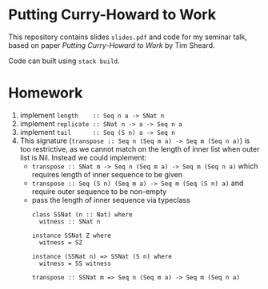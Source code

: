 # Putting Curry-Howard to Work

This repository contains slides `slides.pdf` and code for my seminar talk,
based on paper *Putting Curry-Howard to Work* by Tim Sheard.

Code can built using `stack build`.

# Homework
1. implement `length    :: Seq n a -> SNat n`
2. implement `replicate :: SNat n -> a -> Seq n a`
3. implement `tail      :: Seq (S n) a -> Seq n`
4. 
   This signature (`transpose :: Seq n (Seq m a) -> Seq m (Seq n a)`) is too restrictive, as we cannot match on the length of inner list when outer list is Nil.
   Instead we could implement:
   -  `transpose :: SNat m -> Seq n (Seq m a) -> Seq m (Seq n a)` which requires length of inner sequence to be given
   - `transpose :: Seq (S n) (Seq m a) -> Seq m (Seq (S n) a)` and require outer sequence to be non-empty
   - pass the length of inner sequence via typeclass
     ```
     class SSNat (n :: Nat) where
       witness :: SNat n
     
     instance SSNat Z where
       witness = SZ 
     
     instance (SSNat n) => SSNat (S n) where
       witness = SS witness

     transpose :: SSNat m => Seq n (Seq m a) -> Seq m (Seq n a)
     ```
